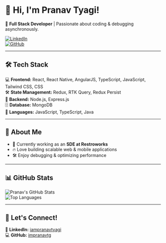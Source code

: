 # 👋 Hi, I'm Pranav Tyagi!  

🚀 **Full Stack Developer** | Passionate about coding & debugging asynchronously.  

[![LinkedIn](https://img.shields.io/badge/LinkedIn-iampranavtyagi-blue?style=flat-square&logo=linkedin)](https://www.linkedin.com/in/iampranavtyagi)  
[![GitHub](https://img.shields.io/github/followers/impranavtg?label=Follow%20Me&style=social)](https://github.com/impranavtg)  

---

## 🛠️ Tech Stack  
💻 **Frontend:** React, React Native, AngularJS, TypeScript, JavaScript, Tailwind CSS, CSS  
🛠️ **State Management:** Redux, RTK Query, Redux Persist  
🚀 **Backend:** Node.js, Express.js  
🗄️ **Database:** MongoDB  
📱 **Languages:** JavaScript, TypeScript, Java  

---

## 💼 About Me  
- 🎯 Currently working as an **SDE at Restroworks**  
- 🔥 Love building scalable web & mobile applications  
- 🛠️ Enjoy debugging & optimizing performance  

---

## 📊 GitHub Stats  
![Pranav's GitHub Stats](https://github-readme-stats.vercel.app/api?username=impranavtg&show_icons=true&theme=radical)  
![Top Languages](https://github-readme-stats.vercel.app/api/top-langs/?username=impranavtg&layout=compact&theme=radical)  

---

## 🤝 Let's Connect!  
🔗 **LinkedIn:** [iampranavtyagi](https://www.linkedin.com/in/iampranavtyagi)  
💻 **GitHub:** [impranavtg](https://github.com/impranavtg)  
